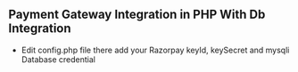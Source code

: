 ## Payment Gateway Integration in PHP With Db Integration

- Edit config.php file there add your Razorpay keyId, keySecret and mysqli Database credential
